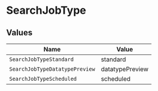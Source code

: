# SearchJobType


## Values

| Name                           | Value                          |
| ------------------------------ | ------------------------------ |
| `SearchJobTypeStandard`        | standard                       |
| `SearchJobTypeDatatypePreview` | datatypePreview                |
| `SearchJobTypeScheduled`       | scheduled                      |